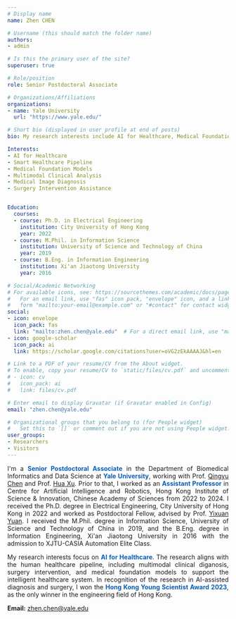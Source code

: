 ```yaml
---
# Display name
name: Zhen CHEN

# Username (this should match the folder name)
authors:
- admin

# Is this the primary user of the site?
superuser: true

# Role/position
role: Senior Postdoctoral Associate

# Organizations/Affiliations
organizations:
- name: Yale University
  url: "https://www.yale.edu/"

# Short bio (displayed in user profile at end of posts)
bio: My research interests include AI for Healthcare, Medical Foundation Models, Multimodal Learning, Medical Image Analysis, and Surgery Intervention Assistance.

Interests:
- AI for Healthcare
- Smart Healthcare Pipeline
- Medical Foundation Models
- Multimodal Clinical Analysis
- Medical Image Diagnosis
- Surgery Intervention Assistance


Education:
  courses:
  - course: Ph.D. in Electrical Engineering
    institution: City University of Hong Kong
    year: 2022
  - course: M.Phil. in Information Science
    institution: University of Science and Technology of China
    year: 2019
  - course: B.Eng. in Information Engineering
    institution: Xi'an Jiaotong University
    year: 2016

# Social/Academic Networking
# For available icons, see: https://sourcethemes.com/academic/docs/page-builder/#icons
#   For an email link, use "fas" icon pack, "envelope" icon, and a link in the
#   form "mailto:your-email@example.com" or "#contact" for contact widget.
social:
- icon: envelope
  icon_pack: fas
  link: "mailto:zhen.chen@yale.edu"  # For a direct email link, use "mailto:test@example.org".
- icon: google-scholar
  icon_pack: ai
  link: https://scholar.google.com/citations?user=oVG2zEkAAAAJ&hl=en

# Link to a PDF of your resume/CV from the About widget.
# To enable, copy your resume/CV to `static/files/cv.pdf` and uncomment the lines below.
# - icon: cv
#   icon_pack: ai
#   link: files/cv.pdf

# Enter email to display Gravatar (if Gravatar enabled in Config)
email: "zhen.chen@yale.edu"

# Organizational groups that you belong to (for People widget)
#   Set this to `[]` or comment out if you are not using People widget.
user_groups:
- Researchers
- Visitors
---
```

<p style="text-align:justify;text-justify:inter-ideograph;">
I'm a <span2><b>Senior Postdoctoral Associate</b></span2> in the Department of Biomedical Informatics and Data Science at <span2><b>Yale University</b></span2>, working with Prof. <a href="https://medicine.yale.edu/profile/qingyu-chen/">Qingyu Chen</a> and Prof. <a href="https://medicine.yale.edu/profile/hua-xu/">Hua Xu</a>. Prior to that, I worked as an <span2><b>Assistant Professor</b></span2> in Centre for Artificial Intelligence and Robotics, Hong Kong Institute of Science & Innovation, Chinese Academy of Sciences from 2022 to 2024. I received the Ph.D. degree in Electrical Engineering, City University of Hong Kong in 2022 and worked as Postdoctoral Fellow, advised by Prof. <a href="https://www.ee.cuhk.edu.hk/~yxyuan/people/people.htm">Yixuan Yuan</a>. I received the M.Phil. degree in Information Science, University of Science and Technology of China in 2019, and the B.Eng. degree in Information Engineering, Xi'an Jiaotong University in 2016 with the admission to XJTU-CASIA Automation Elite Class.
</p>

<p style="text-align:justify;text-justify:inter-ideograph;">
My research interests focus on <span2><b>AI for Healthcare</b></span2>. The research aligns with the human healthcare pipeline, including multimodal clinical diganosis, surgery intervention, and medical foundation models to support the intelligent healthcare system. In recognition of the research in AI-assisted diagnosis and surgery, I won the <span2><b>Hong Kong Young Scientist Award 2023</b></span2>, as the only winner in the engineering field of Hong Kong.
</p>


<!-- Assistant Professor at the Department of Computer Science at City University of Hong Kong. I worked as a Postdoctoral Research Associate at University of New South Wales (UNSW) from June 2017 to August 2019.  I obtained my PhD degree from the University of Queensland in 2017 (advised by Prof. [Neil Bergmann](https://scholar.google.com.au/citations?user=M7kg0MQAAAAJ&hl=en) and Prof. [Wen Hu](https://scholar.google.com/citations?user=LKpTCwkAAAAJ&hl=en)).  I received my B.E. degree in Communication Engineering and M.E. degree in Communication and Information System both from the School of Information Science and Engineering, Shandong University (SDU) , China, in 2010 and 2013, respectively. I'm an IEEE Senior Member and a ACM Member.

<span2>[Recruitment]</span2>  I'm leading the Smart Sensing and Mobile Computing (S2MC) group at CityU and continuously looking for self-motivated PhD/Postdoc/RA to join us. I have relatively broad research interests, but generally my previous research focuses on Internet-of-Things (IoT) such as smart sensing, IoT security, wearables/AR/VR, application of LLM in IoT, wireless network etc (please visit our group website for more details). For current available PhD positions in my group. please visit [Recruitment](https://www.weitaoxu.com/recruitment/) for more information. -->



<style>
span2 {
color: #085DB3;
 }
</style>


**Email:** <span2>zhen.chen@yale.edu</span2>
